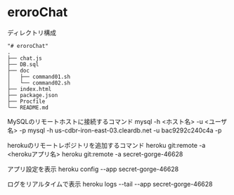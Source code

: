 eroroChat
===================

ディレクトリ構成

    "# eroroChat" 
    .
    ├── chat.js
    ├── DB.sql
    ├── doc
    │   ├── command01.sh
    │   └── command02.sh
    ├── index.html
    ├── package.json
    ├── Procfile
    └── README.md




MySQLのリモートホストに接続するコマンド
    mysql -h <ホスト名> -u <ユーザ名> -p
    mysql -h us-cdbr-iron-east-03.cleardb.net -u bac9292c240c4a -p

herokuのリモートレポジトリを追加するコマンド
    heroku git:remote -a <herokuアプリ名>
    heroku git:remote -a secret-gorge-46628

アプリ設定を表示
    heroku config --app secret-gorge-46628


ログをリアルタイムで表示
    heroku logs --tail --app secret-gorge-46628


